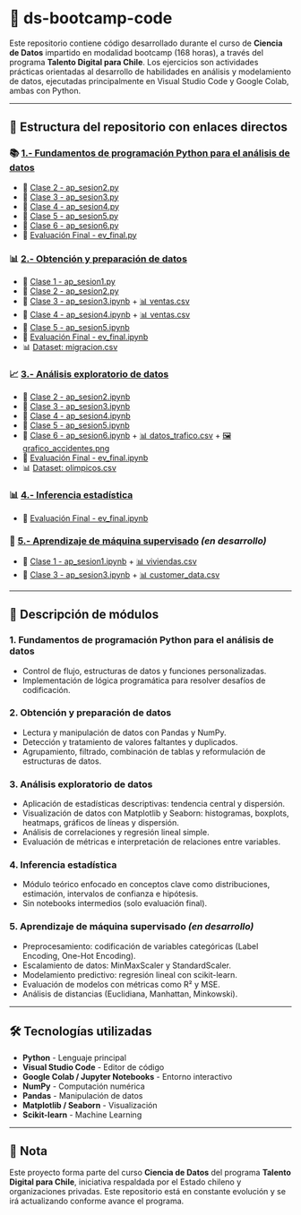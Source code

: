 # 📘 ds-bootcamp-code

Este repositorio contiene código desarrollado durante el curso de **Ciencia de Datos** impartido en modalidad bootcamp (168 horas), a través del programa **Talento Digital para Chile**. Los ejercicios son actividades prácticas orientadas al desarrollo de habilidades en análisis y modelamiento de datos, ejecutadas principalmente en Visual Studio Code y Google Colab, ambas con Python.

---

## 📁 Estructura del repositorio con enlaces directos

### 📚 [1.- Fundamentos de programación Python para el análisis de datos](./1.-%20Fundamentos%20de%20programaci%C3%B3n%20Python%20para%20el%20an%C3%A1lisis%20de%20datos/)
- 📄 [Clase 2 - ap_sesion2.py](./1.-%20Fundamentos%20de%20programaci%C3%B3n%20Python%20para%20el%20an%C3%A1lisis%20de%20datos/Clase2/ap_sesion2.py)
- 📄 [Clase 3 - ap_sesion3.py](./1.-%20Fundamentos%20de%20programaci%C3%B3n%20Python%20para%20el%20an%C3%A1lisis%20de%20datos/Clase3/ap_sesion3.py)
- 📄 [Clase 4 - ap_sesion4.py](./1.-%20Fundamentos%20de%20programaci%C3%B3n%20Python%20para%20el%20an%C3%A1lisis%20de%20datos/Clase4/ap_sesion4.py)
- 📄 [Clase 5 - ap_sesion5.py](./1.-%20Fundamentos%20de%20programaci%C3%B3n%20Python%20para%20el%20an%C3%A1lisis%20de%20datos/Clase5/ap_sesion5.py)
- 📄 [Clase 6 - ap_sesion6.py](./1.-%20Fundamentos%20de%20programaci%C3%B3n%20Python%20para%20el%20an%C3%A1lisis%20de%20datos/Clase6/ap_sesion6.py)
- 🎯 [Evaluación Final - ev_final.py](./1.-%20Fundamentos%20de%20programaci%C3%B3n%20Python%20para%20el%20an%C3%A1lisis%20de%20datos/ev_final.py)

### 📊 [2.- Obtención y preparación de datos](./2.-%20Obtenci%C3%B3n%20y%20preparaci%C3%B3n%20de%20datos/)
- 📄 [Clase 1 - ap_sesion1.py](./2.-%20Obtenci%C3%B3n%20y%20preparaci%C3%B3n%20de%20datos/Clase1/ap_sesion1.py)
- 📄 [Clase 2 - ap_sesion2.py](./2.-%20Obtenci%C3%B3n%20y%20preparaci%C3%B3n%20de%20datos/Clase2/ap_sesion2.py)
- 📓 [Clase 3 - ap_sesion3.ipynb](./2.-%20Obtenci%C3%B3n%20y%20preparaci%C3%B3n%20de%20datos/Clase3/ap_sesion3.ipynb) + [📊 ventas.csv](./2.-%20Obtenci%C3%B3n%20y%20preparaci%C3%B3n%20de%20datos/Clase3/ventas.csv)
- 📓 [Clase 4 - ap_sesion4.ipynb](./2.-%20Obtenci%C3%B3n%20y%20preparaci%C3%B3n%20de%20datos/Clase4/ap_sesion4.ipynb) + [📊 ventas.csv](./2.-%20Obtenci%C3%B3n%20y%20preparaci%C3%B3n%20de%20datos/Clase4/ventas.csv)
- 📓 [Clase 5 - ap_sesion5.ipynb](./2.-%20Obtenci%C3%B3n%20y%20preparaci%C3%B3n%20de%20datos/Clase5/ap_sesion5.ipynb)
- 🎯 [Evaluación Final - ev_final.ipynb](./2.-%20Obtenci%C3%B3n%20y%20preparaci%C3%B3n%20de%20datos/ev_final.ipynb)
- 📊 [Dataset: migracion.csv](./2.-%20Obtenci%C3%B3n%20y%20preparaci%C3%B3n%20de%20datos/migracion.csv)

### 📈 [3.- Análisis exploratorio de datos](./3.-%20An%C3%A1lisis%20exploratorio%20de%20datos/)
- 📓 [Clase 2 - ap_sesion2.ipynb](./3.-%20An%C3%A1lisis%20exploratorio%20de%20datos/Clase2/ap_sesion2.ipynb)
- 📓 [Clase 3 - ap_sesion3.ipynb](./3.-%20An%C3%A1lisis%20exploratorio%20de%20datos/Clase3/ap_sesion3.ipynb)
- 📓 [Clase 4 - ap_sesion4.ipynb](./3.-%20An%C3%A1lisis%20exploratorio%20de%20datos/Clase4/ap_sesion4.ipynb)
- 📓 [Clase 5 - ap_sesion5.ipynb](./3.-%20An%C3%A1lisis%20exploratorio%20de%20datos/Clase5/ap_sesion5.ipynb)
- 📓 [Clase 6 - ap_sesion6.ipynb](./3.-%20An%C3%A1lisis%20exploratorio%20de%20datos/Clase6/ap_sesion6.ipynb) + [📊 datos_trafico.csv](./3.-%20An%C3%A1lisis%20exploratorio%20de%20datos/Clase6/datos_trafico.csv) + [🖼️ grafico_accidentes.png](./3.-%20An%C3%A1lisis%20exploratorio%20de%20datos/Clase6/grafico_accidentes.png)
- 🎯 [Evaluación Final - ev_final.ipynb](./3.-%20An%C3%A1lisis%20exploratorio%20de%20datos/ev_final.ipynb)
- 📊 [Dataset: olimpicos.csv](./3.-%20An%C3%A1lisis%20exploratorio%20de%20datos/olimpicos.csv)

### 📊 [4.- Inferencia estadística](./4.-%20Inferencia%20estad%C3%ADstica/)
- 🎯 [Evaluación Final - ev_final.ipynb](./4.-%20Inferencia%20estad%C3%ADstica/ev_final.ipynb)

### 🤖 [5.- Aprendizaje de máquina supervisado](./5.-%20Aprendizaje%20de%20m%C3%A1quina%20supervisado/) *(en desarrollo)*
- 📓 [Clase 1 - ap_sesion1.ipynb](./5.-%20Aprendizaje%20de%20m%C3%A1quina%20supervisado/Clase1/ap_sesion1.ipynb) + [📊 viviendas.csv](./5.-%20Aprendizaje%20de%20m%C3%A1quina%20supervisado/Clase1/viviendas.csv)
- 📓 [Clase 3 - ap_sesion3.ipynb](./5.-%20Aprendizaje%20de%20m%C3%A1quina%20supervisado/Clase3/ap_sesion3.ipynb) + [📊 customer_data.csv](./5.-%20Aprendizaje%20de%20m%C3%A1quina%20supervisado/Clase3/customer_data.csv)

---

## 🧩 Descripción de módulos

### 1. Fundamentos de programación Python para el análisis de datos
- Control de flujo, estructuras de datos y funciones personalizadas.
- Implementación de lógica programática para resolver desafíos de codificación.

### 2. Obtención y preparación de datos
- Lectura y manipulación de datos con Pandas y NumPy.
- Detección y tratamiento de valores faltantes y duplicados.
- Agrupamiento, filtrado, combinación de tablas y reformulación de estructuras de datos.

### 3. Análisis exploratorio de datos
- Aplicación de estadísticas descriptivas: tendencia central y dispersión.
- Visualización de datos con Matplotlib y Seaborn: histogramas, boxplots, heatmaps, gráficos de líneas y dispersión.
- Análisis de correlaciones y regresión lineal simple.
- Evaluación de métricas e interpretación de relaciones entre variables.

### 4. Inferencia estadística
- Módulo teórico enfocado en conceptos clave como distribuciones, estimación, intervalos de confianza e hipótesis.
- Sin notebooks intermedios (solo evaluación final).

### 5. Aprendizaje de máquina supervisado *(en desarrollo)*
- Preprocesamiento: codificación de variables categóricas (Label Encoding, One-Hot Encoding).
- Escalamiento de datos: MinMaxScaler y StandardScaler.
- Modelamiento predictivo: regresión lineal con scikit-learn.
- Evaluación de modelos con métricas como R² y MSE.
- Análisis de distancias (Euclidiana, Manhattan, Minkowski).

---

## 🛠 Tecnologías utilizadas

- **Python** - Lenguaje principal
- **Visual Studio Code** - Editor de código
- **Google Colab / Jupyter Notebooks** - Entorno interactivo
- **NumPy** - Computación numérica
- **Pandas** - Manipulación de datos
- **Matplotlib / Seaborn** - Visualización
- **Scikit-learn** - Machine Learning

---

## 📌 Nota

Este proyecto forma parte del curso **Ciencia de Datos** del programa **Talento Digital para Chile**, iniciativa respaldada por el Estado chileno y organizaciones privadas.
Este repositorio está en constante evolución y se irá actualizando conforme avance el programa.